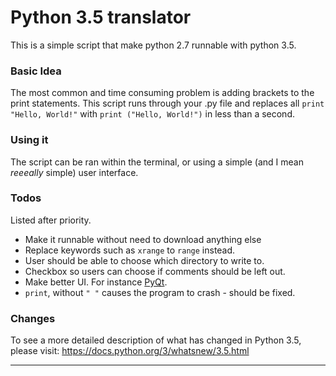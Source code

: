 # Python 3.5 translator
This is a simple script that make python 2.7 runnable with python 3.5.


### Basic Idea
The most common and time consuming problem is adding brackets to the print statements. 
This script runs through your .py file and replaces all ```print "Hello, World!"``` with ```print ("Hello, World!")``` in less than a second. 

### Using it
The script can be ran within the terminal, or using a simple (and I mean *reeeally* simple) user interface. 


### Todos

Listed after priority.

* Make it runnable without need to download anything else
* Replace keywords such as ```xrange``` to ```range``` instead.
* User should be able to choose which directory to write to.
* Checkbox so users can choose if comments should be left out. 
* Make better UI. For instance [PyQt](https://en.wikipedia.org/wiki/PyQt). 
* ```print```, without ```" "``` causes the program to crash - should be fixed. 

### Changes
To see a more detailed description of what has changed in Python 3.5, please visit:
https://docs.python.org/3/whatsnew/3.5.html

----------------------
